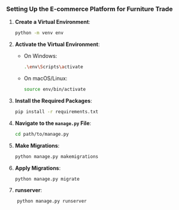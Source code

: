 

### Setting Up the E-commerce Platform for Furniture Trade

1. **Create a Virtual Environment**:
   ```bash
   python -m venv env
   ```

2. **Activate the Virtual Environment**:
   - On Windows:
     ```bash
     .\env\Scripts\activate
     ```
   - On macOS/Linux:
     ```bash
     source env/bin/activate
     ```

3. **Install the Required Packages**:
   ```bash
   pip install -r requirements.txt
   ```

4. **Navigate to the `manage.py` File**:
   ```bash
   cd path/to/manage.py
   ```

5. **Make Migrations**:
   ```bash
   python manage.py makemigrations
   ```

6. **Apply Migrations**:
   ```bash
   python manage.py migrate
   ```
7. **runserver**:
  ```bash
      python manage.py runserver
```
